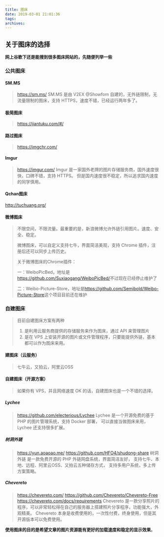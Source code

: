 ```yaml
---
title: 图床
date: 2019-03-01 21:01:36
tags: 
archives: 
---
```




## 关于图床的选择

**网上谷歌下还是能搜到很多图床网站的，先随便列举一些**

<!-- more -->

### 公共图床

#### SM.MS

> <https://sm.ms/>
> SM.MS 是由 V2EX @Showfom 自建的，无外链限制，无流量限制的图床，支持 HTTPS，速度不错，已经运行两年多了。

#### 极简图床

> <https://jiantuku.com/#/>

#### 路过图床

> <https://imgchr.com/>

#### Imgur

> <https://imgur.com/>
> Imgur 是一家国外老牌的图片存储服务商，国外速度很快，口碑不错，支持 HTTPS。
> 但是国内速度很不稳定，所以追求国内速度的同学慎用。

#### Qchan图床

<http://tuchuang.org/>

#### 微博图床

> 不限空间，不限流量。最重要的是，新浪微博允许外链引用图片。速度、安全、稳定。
>
> 微博图床，可以自定义支持七牛，界面简洁美观，支持 Chrome 插件，注册后还可以同步上传历史。
>
> 关于微博图床的Chrome插件：
>
> 一：WeiboPicBed，地址是<https://github.com/Suxiaogang/WeiboPicBed/>不过现在已经停止维护了
>
> 二：Weibo-Picture-Store，地址是<https://github.com/Semibold/Weibo-Picture-Store>这个项目目前还在维护

### 自建图床

> 目前自建图床方案有两种
>
> 1. 是利用云服务商提供的存储服务来作为图床，通过 API 来管理图片
> 2. 是在 VPS 上安装开源的图片或文件管理程序，只要能提供外链，基本都可以作为图床来用。

#### 建图床（云服务）

> 七牛云，又拍云，阿里云OSS

#### 自建图床（开源方案）

> 如果你有 VPS，并且网络速度 OK 的话，自建图床也是一个不错的选择。

##### Lychee

> <https://github.com/electerious/Lychee>
> Lychee 是一个开源免费的基于 PHP 的图片管理系统，支持 Docker 部署，
> 可以直接当做图床来用，Lychee 还支持很多扩展。

##### 树洞外链

> <https://yun.aoaoao.me/>
> <https://github.com/HFO4/shudong-share>
> 树洞外链 是一款免费开源的 PHP 外链网盘系统，界面简洁友好，
> 支持七牛、本地、远程、阿里云OSS、又拍云五种储存方式，
> 支持多用户系统，多上传方案策略。

##### Chevereto

> <https://chevereto.com/>
> <https://github.com/Chevereto/Chevereto-Free>
> <https://chevereto.com/docs/requirements>
> Chevereto 是一款分享照片的程序，可以非常轻松得在自己的服务器上搭建照片分享程序，功能强大，外观精美。
> Chevereto 本身是收费使用的，一次性付费，终身使用，但是其开源版本可以免费使用。

**使用图床的目的是希望文章的图片资源能有更好的加载速度和稳定的显示效果**。